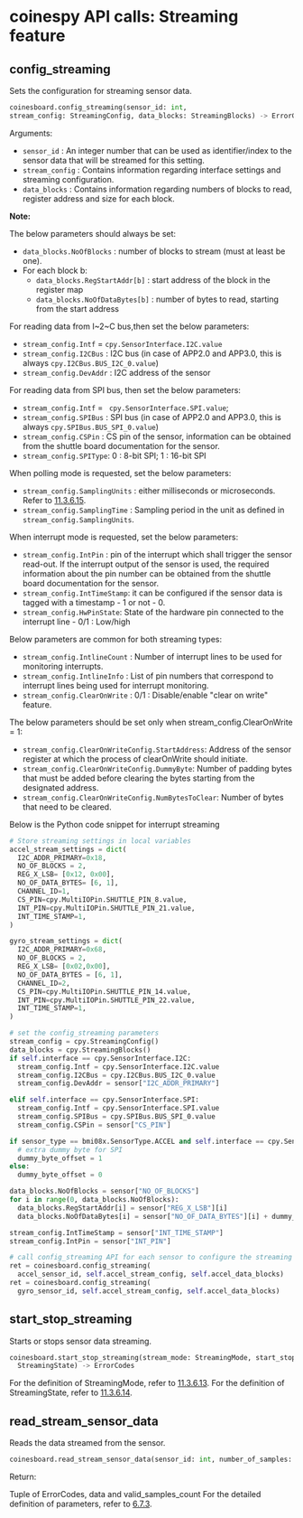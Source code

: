 # coinespy API calls: Streaming feature

## config_streaming
Sets the configuration for streaming sensor data.

```python
coinesboard.config_streaming(sensor_id: int,
stream_config: StreamingConfig, data_blocks: StreamingBlocks) -> ErrorCodes
```

Arguments:

- `sensor_id` : An integer number that can be used as identifier/index to the sensor data that will
be streamed for this setting.  
- `stream_config` : Contains information regarding interface settings and streaming configuration.
- `data_blocks` : Contains information regarding numbers of blocks to read, register address and
size for each block.

**Note:**

The below parameters should always be set:

- `data_blocks.NoOfBlocks` :  number of blocks to stream (must at least be one).
- For each block b:
  - `data_blocks.RegStartAddr[b]` : start address of the block in the register map
  - `data_blocks.NoOfDataBytes[b]` :  number of bytes to read, starting from the start address

For reading data from I~2~C bus,then set the below parameters:

- `stream_config.Intf` = `cpy.SensorInterface.I2C.value`
- `stream_config.I2CBus` : I2C bus (in case of APP2.0 and APP3.0, this is always
`cpy.I2CBus.BUS_I2C_0.value`)
- `stream_config.DevAddr` : I2C address of the sensor

For reading data from SPI bus, then set the below parameters:

- `stream_config.Intf` = ` cpy.SensorInterface.SPI.value`;
- `stream_config.SPIBus` : SPI bus (in case of APP2.0 and APP3.0, this is always
`cpy.SPIBus.BUS_SPI_0.value`)
- `stream_config.CSPin` : CS pin of the sensor, information can be obtained from the shuttle
board documentation for the sensor.
- `stream_config.SPIType`: 0 : 8-bit SPI; 1 : 16-bit SPI

When polling mode is requested, set the below parameters:

- `stream_config.SamplingUnits` : either milliseconds or microseconds. Refer to [11.3.6.15](../definition_of_constants.md/#samplingunits).
- `stream_config.SamplingTime` : Sampling period in the unit as defined in
`stream_config.SamplingUnits`.

When interrupt mode is requested, set the below parameters:

- ``stream_config.IntPin`` : pin of the interrupt which shall trigger the sensor read-out. If the
interrupt output of the sensor is used, the required information about the pin number can be
obtained from the shuttle board documentation for the sensor.
- ``stream_config.IntTimeStamp``: it can be configured if the sensor data is tagged with a timestamp - 1 or not - 0.
- `stream_config.HwPinState`: State of the hardware pin connected to the interrupt line - 0/1 : Low/high

Below parameters are common for both streaming types:

- ``stream_config.IntlineCount`` : Number of interrupt lines to be used for monitoring interrupts.
- ``stream_config.IntlineInfo`` : List of pin numbers that correspond to interrupt lines being used
for interrupt monitoring.
- ``stream_config.ClearOnWrite`` : 0/1 : Disable/enable "clear on write" feature.

The below parameters should be set only when stream_config.ClearOnWrite = 1:

- ``stream_config.ClearOnWriteConfig.StartAddress``: Address of the sensor register at which
the process of clearOnWrite should initiate.
- ``stream_config.ClearOnWriteConfig.DummyByte``: Number of padding bytes that must be added before clearing the bytes starting from the designated address.
- ``stream_config.ClearOnWriteConfig.NumBytesToClear``: Number of bytes that need to be cleared.

Below is the Python code snippet for interrupt streaming

```python
# Store streaming settings in local variables
accel_stream_settings = dict(
  I2C_ADDR_PRIMARY=0x18,
  NO_OF_BLOCKS = 2,
  REG_X_LSB= [0x12, 0x00],
  NO_OF_DATA_BYTES= [6, 1],
  CHANNEL_ID=1,
  CS_PIN=cpy.MultiIOPin.SHUTTLE_PIN_8.value,
  INT_PIN=cpy.MultiIOPin.SHUTTLE_PIN_21.value,
  INT_TIME_STAMP=1,
)

gyro_stream_settings = dict(
  I2C_ADDR_PRIMARY=0x68,
  NO_OF_BLOCKS = 2,
  REG_X_LSB= [0x02,0x00],
  NO_OF_DATA_BYTES = [6, 1],
  CHANNEL_ID=2,
  CS_PIN=cpy.MultiIOPin.SHUTTLE_PIN_14.value,
  INT_PIN=cpy.MultiIOPin.SHUTTLE_PIN_22.value,
  INT_TIME_STAMP=1,
)

# set the config_streaming parameters
stream_config = cpy.StreamingConfig()
data_blocks = cpy.StreamingBlocks()
if self.interface == cpy.SensorInterface.I2C:
  stream_config.Intf = cpy.SensorInterface.I2C.value
  stream_config.I2CBus = cpy.I2CBus.BUS_I2C_0.value
  stream_config.DevAddr = sensor["I2C_ADDR_PRIMARY"]

elif self.interface == cpy.SensorInterface.SPI:
  stream_config.Intf = cpy.SensorInterface.SPI.value
  stream_config.SPIBus = cpy.SPIBus.BUS_SPI_0.value
  stream_config.CSPin = sensor["CS_PIN"]

if sensor_type == bmi08x.SensorType.ACCEL and self.interface == cpy.SensorInterface.SPI:
  # extra dummy byte for SPI
  dummy_byte_offset = 1
else:
  dummy_byte_offset = 0

data_blocks.NoOfBlocks = sensor["NO_OF_BLOCKS"]
for i in range(0, data_blocks.NoOfBlocks):
  data_blocks.RegStartAddr[i] = sensor["REG_X_LSB"][i]
  data_blocks.NoOfDataBytes[i] = sensor["NO_OF_DATA_BYTES"][i] + dummy_byte_offset

stream_config.IntTimeStamp = sensor["INT_TIME_STAMP"]
stream_config.IntPin = sensor["INT_PIN"]

# call config_streaming API for each sensor to configure the streaming settings
ret = coinesboard.config_streaming(
  accel_sensor_id, self.accel_stream_config, self.accel_data_blocks)
ret = coinesboard.config_streaming(
  gyro_sensor_id, self.accel_stream_config, self.accel_data_blocks)
```
## start_stop_streaming

Starts or stops sensor data streaming.
```python
coinesboard.start_stop_streaming(stream_mode: StreamingMode, start_stop:
  StreamingState) -> ErrorCodes
```
For the definition of StreamingMode, refer to [11.3.6.13](../definition_of_constants.md/#streamingmode). For the definition of StreamingState, refer to [11.3.6.14](../definition_of_constants.md/#streamingstate).

## read_stream_sensor_data

Reads the data streamed from the sensor.
```python
coinesboard.read_stream_sensor_data(sensor_id: int, number_of_samples: int, buffer_size=STREAM_RSP_BUF_SIZE) -> Tuple[ErrorCodes, list, int]
```
Return:

Tuple of ErrorCodes, data and valid_samples_count
For the detailed definition of parameters, refer to [6.7.3](../../../coines_api/api_calls/streaming_feature/coines_read_stream_sensor_data.md).



 